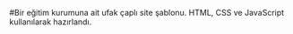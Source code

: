 #Bir eğitim kurumuna ait ufak çaplı site şablonu. HTML, CSS ve JavaScript kullanılarak hazırlandı. 
